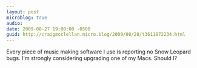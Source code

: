 ```yaml
---
layout: post
microblog: true
audio: 
date: 2009-08-27 19:00:00 -0500
guid: http://craigmcclellan.micro.blog/2009/08/28/t3611072234.html
---
```

Every piece of music making software I use is reporting no Snow Leopard bugs.  I'm strongly considering upgrading one of my Macs. Should I?

